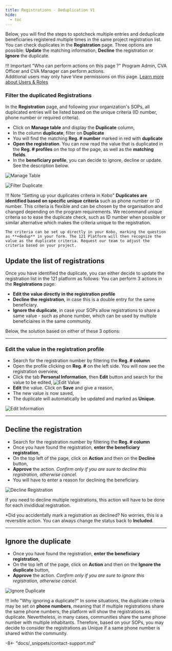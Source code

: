 ```yaml
---
title: Registrations - Deduplication V1
hide:
  - toc
---
```


Below, you will find the steps to spotcheck multiple entries and deduplicate beneficiaries registered multiple times in the same project registration list. You can check duplicates in the **Registration** page. Three options are possible: **Update** the matching information, **Decline** the registration or **Ignore** the duplicate.

!!! Important "Who can perform actions on this page ?"
    Program Admin, CVA Officer and CVA Manager can perform actions.  
    Additional users may only have View permissions on this page. [Learn more about Users & Roles](../users/users-roles-page.md)

### Filter the duplicated Registrations

In the **Registration** page, and following your organization's SOPs, all duplicated entries will be listed based on the unique criteria (ID number, phone number or required criteria).

- Click on **Manage table** and display the **Duplicate** column,
- In the column **duplicate**, filter on **Duplicate**
- You will find the matching **Reg. # number** marked in red with **duplicate**
- **Open the registration**. You can now read the value that is duplicated in the **Reg. # profiles** on the top of the page, as well as the **matching fields**.
- In the **beneficiary profile**, you can decide to ignore, decline or update. See the description below.

![Manage Table](../assets/img/ShowDuplicateColumn.png)

![Filter Duplicate](../assets/img/FilterDuplicate.png)

!!! Note "Setting up your duplicates criteria in Kobo"
    **Duplicates are identified based on specific unique criteria** such as phone number or ID number. This criteria is flexible and can be chosen by the organisation and changed depending on the program requirements. We recommand unique criteria so to ease the duplicate check, such as ID number when possible or similar alternative which makes the criteria unique to the registration.

    The criteria can be set up directly in your Kobo, marking the question as **+dedup** in your form. The 121 Platform will then recognize the value as the duplicate criteria. Request our team to adjust the criteria based on your project.


## Update the list of registrations

Once you have identified the duplicate, you can either decide to update the registration list in the 121 platform as follows:
You can perform 3 actions in the **Registrations** page:

- **Edit the value directly in the registration profile**
- **Decline the registration**, in case this is a double entry for the same beneficiary.
- **Ignore the duplicate**, in case your SOPs allow registrations to share a same value - such as phone number, which can be used by multiple beneficiaires in the same community.

Below, the solution based on either of these 3 options:

---

### Edit the value in the registration profile

- Search for the registration number by filtering the **Reg. # column**
- Open the profile clicking on **Reg. #** on the left side. You will now see the registration overview,
- Click the tab **Personal Information**, then **Edit** button and search for the value to be edited, ![Edit Value](../assets/img/EditInformationDuplicate.png)
- **Edit** the value. Click on **Save** and give a reason,
- The new value is now saved,
- The duplicate will automatically be updated and marked as **Unique**.

![Edit Information](../assets/img/EditInformationDuplicate.png)

---

## Decline the registration

- Search for the registration number by filtering the **Reg. # column**
- Once you have found the registration, **enter the beneficiary registration**,
- On the top left of the page, click on **Action** and then on the **Decline** button,
- **Approve** the action. *Confirm only if you are sure to decline this registration, otherwise cancel.*
- You will have to enter a reason for declining the beneficiary.

![Decline Registration](../assets/img/DeclineIgnoreDuplicate.png)

If you need to decline multiple registrations, this action will have to be done for each invididual registration.

*Did you accidentally mark a registration as declined? No worries, this is a reversible action. You can always change the status back to **Included**.

---

## Ignore the duplicate

- Once you have found the registration, **enter the beneficiary registration**,
- On the top left of the page, click on **Action** and then on the **Ignore the duplicate** button,
- **Approve** the action. *Confirm only if you are sure to ignore this registration, otherwise cancel.*

![Ignore Duplicate](../assets/img/DeclineIgnoreDuplicate.png)

!!! Info "Why ignoring a duplicate?"
    In some situations, the duplicate criteria may be set on **phone numbers**, meaning that if multiple registrations share the same phone numbers, the platform will show the registrations as duplicate. Nevertheless, in many cases, communities share the same phone number with multiple inhabitants. Therefore, based on your SOPs, you may decide to consider the registrations as Unique if a same phone number is shared within the community.

-8<- "docs/_snippets/contact-support.md"
